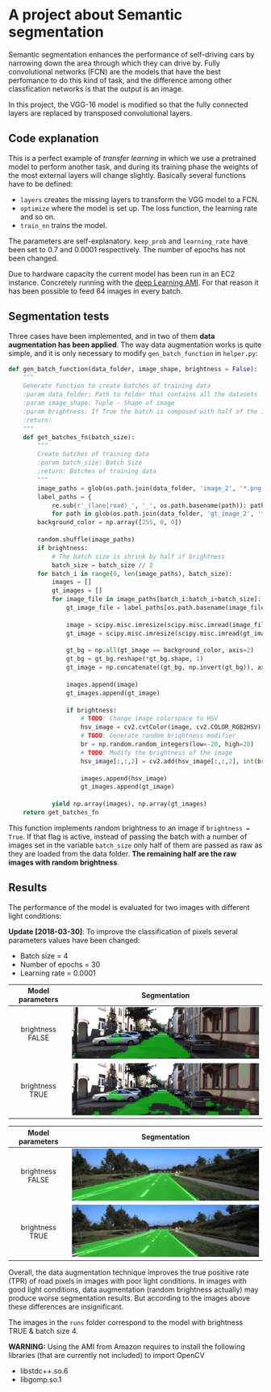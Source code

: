 # A project about Semantic segmentation

[image1]: img/NB_uu_000001.png "Case A without brightness"
[image2]: img/YB_uu_000001.png "Case A with brightness"
[image3]: img/NB_umm_000091.png "Case B without brightness"
[image4]: img/YB_umm_000091.png "Case B with brighness"

Semantic segmentation enhances the performance of self-driving cars by narrowing down the area through which they can drive by. Fully convolutional networks (FCN) are the models that have the best perfomance to do this kind of task, and the difference among other classfication networks is that the output is an image.

In this project, the VGG-16 model is modified so that the fully connected layers are replaced by transposed convolutional layers.

## Code explanation
This is a perfect example of *transfer learning* in which we use a pretrained model to perform another task, and during its training phase the weights of the most external layers will change slightly. Basically several functions have to be defined:
 * `layers` creates the missing layers to transform the VGG model to a FCN.
 * `optimize` where the model is set up. The loss function, the learning rate and so on.
 * `train_nn` trains the model.
 
The parameters are self-explanatory. `keep_prob` and `learning_rate` have been set to 0.7 and 0.0001 respectively. The number of epochs has not been changed.

Due to hardware capacity the current model has been run in an EC2 instance. Concretely running with the [deep Learning AMI](https://aws.amazon.com/marketplace/pp/B077GF11NF). For that reason it has been possible to feed 64 images in every batch.

## Segmentation tests

Three cases have been implemented, and in two of them **data augmentation has been applied**. The way data augmentation works is quite simple, and it is only necessary to modify `gen_batch_function` in `helper.py`:

```python
def gen_batch_function(data_folder, image_shape, brightness = False):
    """
    Generate function to create batches of training data
    :param data_folder: Path to folder that contains all the datasets
    :param image_shape: Tuple - Shape of image
    :param brightness: If True the batch is composed with half of the images with random brightness
    :return:
    """
    def get_batches_fn(batch_size):
        """
        Create batches of training data
        :param batch_size: Batch Size
        :return: Batches of training data
        """
        image_paths = glob(os.path.join(data_folder, 'image_2', '*.png'))
        label_paths = {
            re.sub(r'_(lane|road)_', '_', os.path.basename(path)): path
            for path in glob(os.path.join(data_folder, 'gt_image_2', '*_road_*.png'))}
        background_color = np.array([255, 0, 0])

        random.shuffle(image_paths)
        if brightness:
            # The batch size is shrink by half if brightness
            batch_size = batch_size // 2
        for batch_i in range(0, len(image_paths), batch_size):
            images = []
            gt_images = []
            for image_file in image_paths[batch_i:batch_i+batch_size]:
                gt_image_file = label_paths[os.path.basename(image_file)]

                image = scipy.misc.imresize(scipy.misc.imread(image_file), image_shape)
                gt_image = scipy.misc.imresize(scipy.misc.imread(gt_image_file), image_shape)

                gt_bg = np.all(gt_image == background_color, axis=2)
                gt_bg = gt_bg.reshape(*gt_bg.shape, 1)
                gt_image = np.concatenate((gt_bg, np.invert(gt_bg)), axis=2)

                images.append(image)
                gt_images.append(gt_image)

                if brightness:
                    # TODO: Change image colorspace to HSV
                    hsv_image = cv2.cvtColor(image, cv2.COLOR_RGB2HSV)
                    # TODO: Generate random brightness modifier
                    br = np.random.random_integers(low=-20, high=20)
                    # TODO: Modify the brightness of the image
                    hsv_image[:,:,2] = cv2.add(hsv_image[:,:,2], int(br))

                    images.append(hsv_image)
                    gt_images.append(gt_image)
                    
            yield np.array(images), np.array(gt_images)
    return get_batches_fn
```
This function implements random brightness to an image if `brightness = True`. If that flag is active, instead of passing the batch with a number of images set in the variable `batch_size` only half of them are passed as raw as they are loaded from the data folder. **The remaining half are the raw images with random brightness**.

## Results

The performance of the model is evaluated for two images with different light conditions:

**Update [2018-03-30]**: To improve the classification of pixels several parameters values have been changed:

* Batch size = 4
* Number of epochs = 30
* Learning rate = 0.0001

| Model parameters      	|     Segmentation	        					| 
|:---------------------:|:---------------------------------------------:| 
| brightness FALSE		| ![alt text][image1]			| 
| brightness TRUE		| ![alt text][image2]			| 


| Model parameters      	|     Segmentation	        					| 
|:---------------------:|:---------------------------------------------:| 
| brightness FALSE		| ![alt text][image3]			| 
| brightness TRUE	| ![alt text][image4]			| 


Overall, the data augmentation technique improves the true positive rate (TPR) of road pixels in images with poor light conditions. In images with good light conditions, data augmentation (random brightness actually) may produce worse segmentation results. But according to the images above these differences are insignificant.

The images in the `runs` folder correspond to the model with brightness TRUE & batch size 4.

**WARNING:** Using the AMI from Amazon requires to install the following libraries (that are currently not included) to import OpenCV
* libstdc++.so.6
* libgomp.so.1

